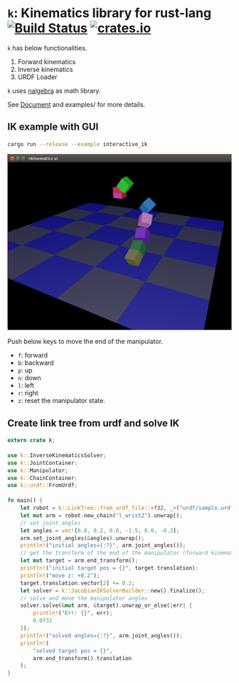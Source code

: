 # `k`: Kinematics library for rust-lang [![Build Status](https://travis-ci.org/OTL/k.svg?branch=master)](https://travis-ci.org/OTL/k) [![crates.io](https://img.shields.io/crates/v/k.svg)](https://crates.io/crates/k)

`k` has below functionalities.

1. Forward kinematics
1. Inverse kinematics
1. URDF Loader

`k` uses [nalgebra](http://nalgebra.org) as math library.

See [Document](http://docs.rs/k) and examples/ for more details.

## IK example with GUI

```bash
cargo run --release --example interactive_ik
```

![ik_sample](img/screenshot.png)

Push below keys to move the end of the manipulator.

- `f`: forward
- `b`: backward
- `p`: up
- `n`: down
- `l`: left
- `r`: right
- `z`: reset the manipulator state.

## Create link tree from urdf and solve IK

```rust
extern crate k;

use k::InverseKinematicsSolver;
use k::JointContainer;
use k::Manipulator;
use k::ChainContainer;
use k::urdf::FromUrdf;

fn main() {
    let robot = k::LinkTree::from_urdf_file::<f32, _>("urdf/sample.urdf").unwrap();
    let mut arm = robot.new_chain("l_wrist2").unwrap();
    // set joint angles
    let angles = vec![0.8, 0.2, 0.0, -1.5, 0.0, -0.3];
    arm.set_joint_angles(&angles).unwrap();
    println!("initial angles={:?}", arm.joint_angles());
    // get the transform of the end of the manipulator (forward kinematics)
    let mut target = arm.end_transform();
    println!("initial target pos = {}", target.translation);
    println!("move z: +0.2");
    target.translation.vector[2] += 0.2;
    let solver = k::JacobianIKSolverBuilder::new().finalize();
    // solve and move the manipulator angles
    solver.solve(&mut arm, &target).unwrap_or_else(|err| {
        println!("Err: {}", err);
        0.0f32
    });
    println!("solved angles={:?}", arm.joint_angles());
    println!(
        "solved target pos = {}",
        arm.end_transform().translation
    );
}
```
